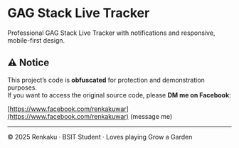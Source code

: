 # GAG Stack Live Tracker

Professional GAG Stack Live Tracker with notifications and responsive, mobile-first design.

## ⚠️ Notice

This project’s code is **obfuscated** for protection and demonstration purposes.<br>
If you want to access the original source code, please **DM me on Facebook**:

[https://www.facebook.com/renkakuwar](https://www.facebook.com/renkakuwar) (message me)

---

© 2025 Renkaku &middot; BSIT Student &middot; Loves playing Grow a Garden
